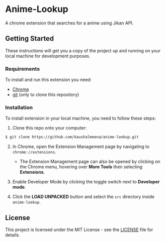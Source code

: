 # Anime-Lookup

A chrome extension that searches for a anime using Jikan API.

## Getting Started

These instructions will get you a copy of the project up and running on your local machine for development purposes.

### Requirements

To install and run this extension you need:

- [Chrome](https://www.google.com/chrome/ "Chrome")
- [git](https://git-scm.com/downloads "git") (only to clone this repository)

### Installation

To install extension in your local machine, you need to follow these steps:

1. Clone this repo onto your computer:

```bash
$ git clone https://github.com/kaushalmeena/anime-lookup.git
```

2. In Chrome, open the Extension Management page by navigating to `chrome://extensions`.

   - The Extension Management page can also be opened by clicking on the Chrome menu, hovering over **More Tools** then selecting **Extensions**.

3. Enable Developer Mode by clicking the toggle switch next to **Developer mode**.

4. Click the **LOAD UNPACKED** button and select the `src` directory inside `anime-lookup`.

## License

This project is licensed under the MIT License - see the [LICENSE](LICENSE) file for details.
